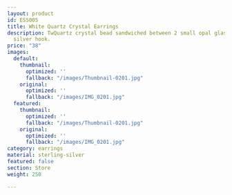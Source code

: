 ```yaml
---
layout: product
id: ESS005
title: White Quartz Crystal Earrings
description: TwQuartz crystal bead sandwiched between 2 small opal glass beads. Sterling
  silver hook.
price: "38"
images:
  default:
    thumbnail:
      optimized: ''
      fallback: "/images/Thumbnail-0201.jpg"
    original:
      optimized: ''
      fallback: "/images/IMG_0201.jpg"
  featured:
    thumbnail:
      optimized: ''
      fallback: "/images/Thumbnail-0201.jpg"
    original:
      optimized: ''
      fallback: "/images/IMG_0201.jpg"
category: earrings
material: sterling-silver
featured: false
section: Store
weight: 250

---
```

